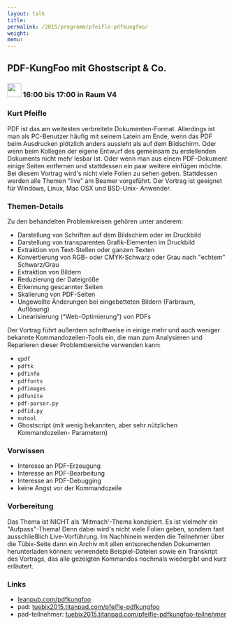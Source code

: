 ```yaml
---
layout: talk
title:
permalink: /2015/programm/pfeifle-pdfkungfoo/
weight: 
menu:
---
```

## PDF-KungFoo&nbsp;mit&nbsp;Ghostscript&nbsp;&&nbsp;Co.

### <img height = "32" src="../../../images/talk.svg"> 16:00 bis 17:00 in Raum V4

### Kurt&nbsp;Pfeifle&nbsp;

PDF ist das am weitesten verbreitete Dokumenten-Format.
Allerdings ist man als PC-Benutzer häufig mit seinem Latein am Ende,
wenn das PDF beim Ausdrucken plötzlich anders aussieht als auf dem
Bildschirm. Oder wenn beim Kollegen der eigene Entwurf des gemeinsam
zu erstellenden Dokuments nicht mehr lesbar ist. Oder wenn man aus
einem PDF-Dokument einige Seiten entfernen und stattdessen ein paar
weitere einfügen möchte.
Bei diesem Vortrag wird's nicht viele Folien zu sehen geben.
Stattdessen werden alle Themen "live" am Beamer vorgeführt.
Der Vortrag ist geeignet für Windows, Linux, Mac OSX und BSD-Unix-
Anwender.

### Themen-Details

Zu den behandelten Problemkreisen gehören unter anderem:

- Darstellung von Schriften auf dem Bildschirm oder im Druckbild
- Darstellung von transparenten Grafik-Elementen im Druckbild
- Extraktion von Text-Stellen oder ganzen Texten
- Konvertierung von RGB- oder CMYK-Schwarz oder Grau nach "echtem" Schwarz/Grau
- Extraktion von Bildern
- Reduzierung der Dateigröße
- Erkennung gescannter Seiten
- Skalierung von PDF-Seiten
- Ungewollte Änderungen bei eingebetteten Bildern (Farbraum, Auflösung)
- Linearisierung (“Web-Optimierung”) von PDFs

Der Vortrag führt außerdem schrittweise in einige mehr und auch weniger
bekannte Kommandozeilen-Tools ein, die man zum Analysieren und
Reparieren dieser Problembereiche verwenden kann:

- `qpdf`
- `pdftk`
- `pdfinfo`
- `pdffonts`
- `pdfimages`
- `pdfunite`
- `pdf-parser.py`
- `pdfid.py`
- `mutool`
- Ghostscript (mit wenig bekannten, aber sehr nützlichen Kommandozeilen- Parametern)

### Vorwissen

* Interesse an PDF-Erzeugung
* Interesse an PDF-Bearbeitung
* Interesse an PDF-Debugging
* keine Angst vor der Kommandozeile

### Vorbereitung

Das Thema ist NICHT als 'Mitmach'-Thema konzipiert.
Es ist vielmehr ein "Aufpass"-Thema!
Denn dabei wird's nicht viele Folien geben, sondern fast ausschließlich
Live-Vorführung.
Im Nachhinein werden die Teilnehmer über die Tübix-Seite dann ein Archiv
mit allen entsprechenden Dokumenten herunterladen können: verwendete
Beispiel-Dateien sowie ein Transkript des Vortrags, das alle gezeigten
Kommandos nochmals wiedergibt und kurz erläutert.

### Links

- <a href="https://leanpub.com/pdfkungfoo" target="_blank">leanpub.com/pdfkungfoo</a>
- pad: <a href="https://tuebix2015.titanpad.com/pfeifle-pdfkungfoo" target="_blank">tuebix2015.titanpad.com/pfeifle-pdfkungfoo</a>
- pad-teilnehmer: <a href="https://tuebix2015.titanpad.com/pfeifle-pdfkungfoo-teilnehmer" target="_blank">tuebix2015.titanpad.com/pfeifle-pdfkungfoo-teilnehmer</a>
